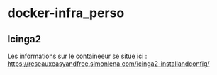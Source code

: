 # docker-infra_perso

## Icinga2 

Les informations sur le containeeur se situe ici : 
https://reseauxeasyandfree.simonlena.com/icinga2-installandconfig/
